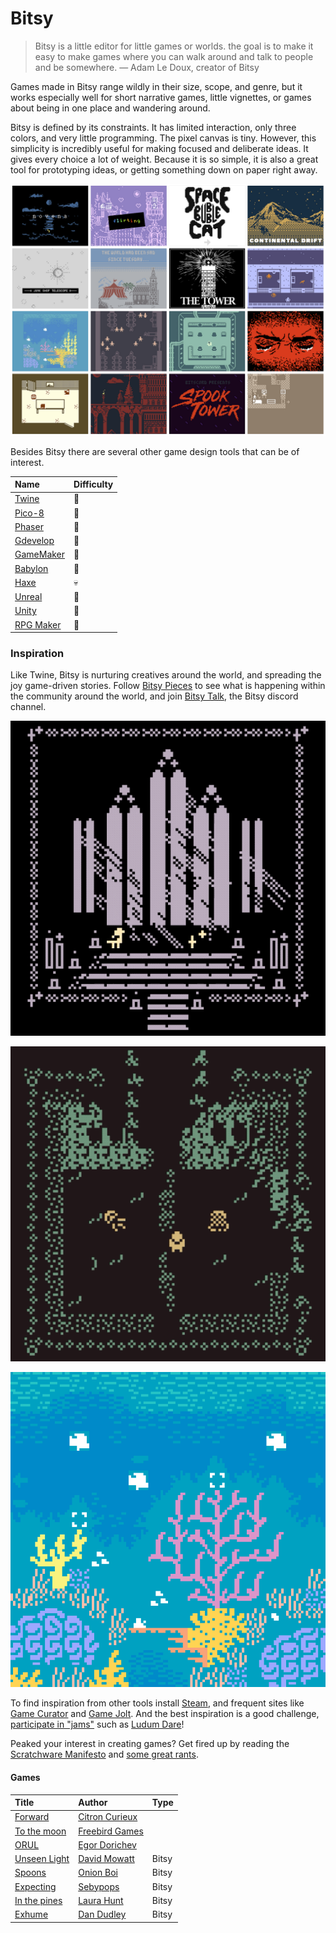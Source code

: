 # Bitsy

> Bitsy is a little editor for little games or worlds. the goal is to make it easy to make games where you can walk around and talk to people and be somewhere. — Adam Le Doux, creator of Bitsy

Games made in Bitsy range wildly in their size, scope, and genre, but it works especially well for short narrative games, little vignettes, or games about being in one place and wandering around. 

Bitsy is defined by its constraints. It has limited interaction, only three colors, and very little programming. The pixel canvas is tiny. However, this simplicity is incredibly useful for making focused and deliberate ideas. It gives every choice a lot of weight. Because it is so simple, it is also a great tool for prototyping ideas, or getting something down on paper right away. 

![](../../../.gitbook/assets/bitsybest.png)

Besides Bitsy there are several other game design tools that can be of interest.

| Name | Difficulty |
| :--- | :--- |
| [Twine](https://twinery.org/) | 🍰 |
| [Pico-8](https://www.lexaloffle.com/pico-8.php) | 🧚 |
| [Phaser](https://phaser.io/) | 🧚 |
| [Gdevelop](https://gdevelop-app.com/) | 🧚 |
| [GameMaker](https://www.yoyogames.com/) | 🧚 |
| [Babylon](https://www.babylonjs.com/games/) | 🧚 |
| [Haxe](https://haxe.org/) | 💀 |
| [Unreal](https://www.unrealengine.com/) | 🧚 |
| [Unity](https://unity.com/) | 🧚 |
| [RPG Maker](https://en.wikipedia.org/wiki/RPG_Maker) | 🍰 |

### Inspiration

Like Twine, Bitsy is nurturing creatives around the world, and spreading the joy game-driven stories. Follow [Bitsy Pieces](https://twitter.com/bitsypcs) to see what is happening within the community around the world, and join [Bitsy Talk](https://discordapp.com/invite/9rAjhtr), the Bitsy discord channel. 

![Novena by Cecile Richard \(https://haraiva.itch.io/novena\)](../../../.gitbook/assets/novena%20%281%29.gif)

![Depths by Marc Wonnacott \(https://candle.itch.io/depths\)](../../../.gitbook/assets/depths.gif)

![The Fever by AYolland \(https://ayolland.itch.io/fever\)](../../../.gitbook/assets/bitsy-thefever.gif)

To find inspiration from other tools install [Steam](https://store.steampowered.com/), and frequent sites like [Game Curator](https://game-curator.com/) and [Game Jolt](https://gamejolt.com/). And the best inspiration is a good challenge, [participate in "jams"](https://itch.io/jam/) such as [Ludum Dare](https://ldjam.com/)!

Peaked your interest in creating games? Get fired up by reading the [Scratchware Manifesto](http://homeoftheunderdogs.net/scratch.php) and [some great rants](https://voec.itch.io/zineszineszines).

#### Games

| Title | Author | Type |
| :--- | :--- | :--- |
| [Forward](https://citron-curieux.itch.io/forward) | [Citron Curieux](https://citron-curieux.itch.io/) |  |
| [To the moon](https://freebirdgames.com/to_the_moon/) | [Freebird Games](https://freebirdgames.com/) |  |
| [ORUL](https://egordorichev.itch.io/orul) | [Egor Dorichev](https://egordorichev.itch.io/) |  |
| [Unseen Light](https://ducklingsmith.itch.io/the-unseen-light) | [David Mowatt](https://ducklingsmith.itch.io/) | Bitsy |
| [Spoons](https://le-onionboi.itch.io/spoons) | [Onion Boi](https://le-onionboi.itch.io/) | Bitsy |
| [Expecting](https://sebypops.itch.io/expecting) | [Sebypops](https://sebypops.itch.io/) | Bitsy |
| [In the pines](https://laurahunt.itch.io/in-the-pines) | [Laura Hunt](https://laurahunt.itch.io/) | Bitsy |
| [Exhume](https://batgut.itch.io/exhume) | [Dan Dudley](https://batgut.itch.io/) | Bitsy |

